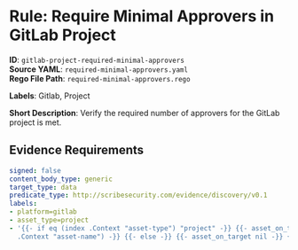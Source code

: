 # Rule: Require Minimal Approvers in GitLab Project

**ID**: `gitlab-project-required-minimal-approvers`  
**Source YAML**: `required-minimal-approvers.yaml`  
**Rego File Path**: `required-minimal-approvers.rego`  

**Labels**: Gitlab, Project

**Short Description**: Verify the required number of approvers for the GitLab project is met.

## Evidence Requirements

```yaml
signed: false
content_body_type: generic
target_type: data
predicate_type: http://scribesecurity.com/evidence/discovery/v0.1
labels:
- platform=gitlab
- asset_type=project
- '{{- if eq (index .Context "asset-type") "project" -}} {{- asset_on_target (index
  .Context "asset-name") -}} {{- else -}} {{- asset_on_target nil -}} {{- end -}}'
```
